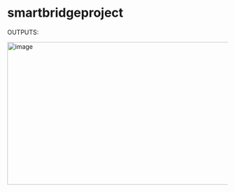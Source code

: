 # smartbridgeproject

OUTPUTS:

<img width="684" height="327" alt="image" src="https://github.com/user-attachments/assets/5dbbc891-8425-495b-bdb4-13394bdce837" />
